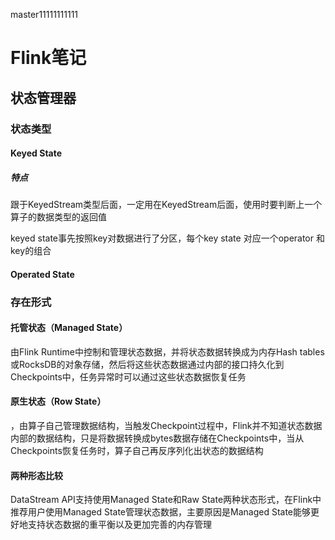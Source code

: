master11111111111
# Flink笔记

## 状态管理器

### 状态类型

#### Keyed State

##### 特点

跟于KeyedStream类型后面，一定用在KeyedStream后面，使用时要判断上一个算子的数据类型的返回值

keyed state事先按照key对数据进行了分区，每个key state 对应一个operator 和key的组合

#### Operated State

### 存在形式

#### 托管状态（Managed State）

由Flink Runtime中控制和管理状态数据，并将状态数据转换成为内存Hash tables或RocksDB的对象存储，然后将这些状态数据通过内部的接口持久化到Checkpoints中，任务异常时可以通过这些状态数据恢复任务

#### 原生状态（Row State）

，由算子自己管理数据结构，当触发Checkpoint过程中，Flink并不知道状态数据内部的数据结构，只是将数据转换成bytes数据存储在Checkpoints中，当从Checkpoints恢复任务时，算子自己再反序列化出状态的数据结构

#### 两种形态比较

DataStream API支持使用Managed State和Raw State两种状态形式，在Flink中推荐用户使用Managed State管理状态数据，主要原因是Managed State能够更好地支持状态数据的重平衡以及更加完善的内存管理
